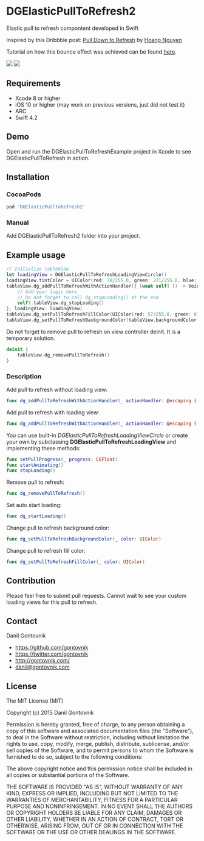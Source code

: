 # DGElasticPullToRefresh2
Elastic pull to refresh compontent developed in Swift

Inspired by this Dribbble post: [Pull Down to Refresh](https://dribbble.com/shots/2232385-Pull-Down-to-Refresh) by [Hoang Nguyen](https://dribbble.com/Hoanguyen)

Tutorial on how this bounce effect was achieved can be found [here](https://medium.com/@gontovnik/elastic-view-animation-or-how-i-built-dgelasticpulltorefresh-269a3ba8636e#.9dioekqv6).

![](https://raw.githubusercontent.com/DGElasticPullToRefresh/DGElasticPullToRefresh/master/DGElasticPullToRefreshPreview1.gif)
![](https://raw.githubusercontent.com/DGElasticPullToRefresh/DGElasticPullToRefresh/master/DGElasticPullToRefreshPreview2.gif)

## Requirements
* Xcode 8 or higher
* iOS 10 or higher (may work on previous versions, just did not test it)
* ARC
* Swift 4.2

## Demo

Open and run the DGElasticPullToRefreshExample project in Xcode to see DGElasticPullToRefresh in action.

## Installation

### CocoaPods

``` ruby
pod 'DGElasticPullToRefresh2'
```

### Manual

Add DGElasticPullToRefresh2 folder into your project.

## Example usage

``` swift
// Initialize tableView
let loadingView = DGElasticPullToRefreshLoadingViewCircle()
loadingView.tintColor = UIColor(red: 78/255.0, green: 221/255.0, blue: 200/255.0, alpha: 1.0)
tableView.dg_addPullToRefreshWithActionHandler({ [weak self] () -> Void in
    // Add your logic here
    // Do not forget to call dg_stopLoading() at the end
    self?.tableView.dg_stopLoading()
}, loadingView: loadingView)
tableView.dg_setPullToRefreshFillColor(UIColor(red: 57/255.0, green: 67/255.0, blue: 89/255.0, alpha: 1.0))
tableView.dg_setPullToRefreshBackgroundColor(tableView.backgroundColor!)
```

Do not forget to remove pull to refresh on view controller deinit. It is a temporary solution.

``` swift
deinit {
    tableView.dg_removePullToRefresh()
}
```

### Description

Add pull to refresh without loading view:

``` swift
func dg_addPullToRefreshWithActionHandler(_ actionHandler: @escaping () -> Void)
```

Add pull to refresh with loading view:

``` swift
func dg_addPullToRefreshWithActionHandler(_ actionHandler: @escaping () -> Void, loadingView: DGElasticPullToRefreshLoadingView?)
```

You can use built-in *DGElasticPullToRefreshLoadingViewCircle* or create your own by subclassing **DGElasticPullToRefreshLoadingView** and implementing these methods:

``` swift
func setPullProgress(_ progress: CGFloat)
func startAnimating()
func stopLoading()
```

Remove pull to refresh:

``` swift
func dg_removePullToRefresh()
```

Set auto start loading:

``` swift
func dg_startLoading()
```

Change pull to refresh background color:

``` swift
func dg_setPullToRefreshBackgroundColor(_ color: UIColor)
```

Change pull to refresh fill color:

``` swift
func dg_setPullToRefreshFillColor(_ color: UIColor)
```

## Contribution

Please feel free to submit pull requests. Cannot wait to see your custom loading views for this pull to refresh.

## Contact

Danil Gontovnik

- https://github.com/gontovnik
- https://twitter.com/gontovnik
- http://gontovnik.com/
- danil@gontovnik.com

## License

The MIT License (MIT)

Copyright (c) 2015 Danil Gontovnik

Permission is hereby granted, free of charge, to any person obtaining a copy
of this software and associated documentation files (the "Software"), to deal
in the Software without restriction, including without limitation the rights
to use, copy, modify, merge, publish, distribute, sublicense, and/or sell
copies of the Software, and to permit persons to whom the Software is
furnished to do so, subject to the following conditions:

The above copyright notice and this permission notice shall be included in all
copies or substantial portions of the Software.

THE SOFTWARE IS PROVIDED "AS IS", WITHOUT WARRANTY OF ANY KIND, EXPRESS OR
IMPLIED, INCLUDING BUT NOT LIMITED TO THE WARRANTIES OF MERCHANTABILITY,
FITNESS FOR A PARTICULAR PURPOSE AND NONINFRINGEMENT. IN NO EVENT SHALL THE
AUTHORS OR COPYRIGHT HOLDERS BE LIABLE FOR ANY CLAIM, DAMAGES OR OTHER
LIABILITY, WHETHER IN AN ACTION OF CONTRACT, TORT OR OTHERWISE, ARISING FROM,
OUT OF OR IN CONNECTION WITH THE SOFTWARE OR THE USE OR OTHER DEALINGS IN THE
SOFTWARE.
